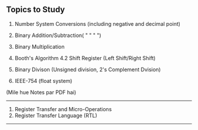 Topics to Study
---------------

1. Number System Conversions (including negative and decimal point)
2. Binary Addition/Subtraction( "  "  "  ")
3. Binary Multiplication
4. Booth's Algorithm
4.2 Shift Register (Left Shift/Right Shift)
5. Binary Divison (Unsigned division, 2's Complement Dvision)

6. IEEE-754 (float system)

(Mile hue Notes par PDF hai)

________________

1. Register Transfer and Micro-Operations
2. Register Transfer Language (RTL) 

_______________
